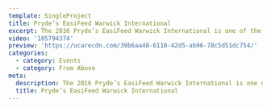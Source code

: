 ```yaml
---
template: SingleProject
title: Pryde’s EasiFeed Warwick International
excerpt: The 2016 Pryde’s EasiFeed Warwick International is one of the dozen’s of videos that we have worked on for Equestrian Queensland.
video: '185794374'
preview: 'https://ucarecdn.com/39b6aa48-6110-42d5-ab96-78c5d51dc754/'
categories:
  - category: Events
  - category: From Above
meta:
  description: The 2016 Pryde’s EasiFeed Warwick International is one of the dozen’s of videos that we have worked on for Equestrian Queensland.
  title: Pryde’s EasiFeed Warwick International
---
```

